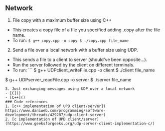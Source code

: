 ## Network
1. File copy with a maximum buffer size using C++
  - This creates a copy file of a file you specified adding .copy after the file name.
  - To run: ```$ g++ copy.cpp -o copy
  $ ./copy.cpp file_name```
2. Send a file over a local network with a buffer size using UDP.
  - This sends a file to a client to server (should've been opposite...).
  - Run the server followed by the client on different terminals.
  - To run: ```
  $ g++ UDPclient_writeFile.cpp -o client
  $ ./client file_name

  $ g++ UDPserver_readFile.cpp -o server
  $ ./server file_name
  ```
3. Just exchanging messages using UDP over a local network
  - [C]()
  - [C++]()
### Code references
1. [c++ implementation of UPD client/server]( https://www.daniweb.com/programming/software-development/threads/429287/udp-client-server)
2. [c implementation of UPD client/server](https://www.geeksforgeeks.org/udp-server-client-implementation-c/)

